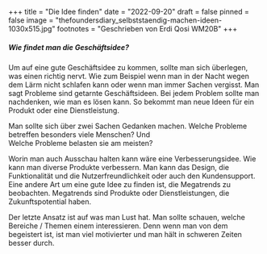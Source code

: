 +++
title = "Die Idee finden"
date = "2022-09-20"
draft = false
pinned = false
image = "thefoundersdiary_selbststaendig-machen-ideen-1030x515.jpg"
footnotes = "Geschrieben von Erdi Qosi WM20B"
+++
##### **W﻿ie findet man die Geschäftsidee?**

Um auf eine gute Geschäftsidee zu kommen, sollte man sich überlegen, was einen richtig nervt. Wie zum Beispiel wenn man in der Nacht wegen dem Lärm nicht schlafen kann oder wenn man immer Sachen vergisst. Man sagt Probleme sind getarnte Geschäftsideen. Bei jedem Problem sollte man nachdenken, wie man es lösen kann. So bekommt man neue Ideen für ein Produkt oder eine Dienstleistung. 

Man sollte sich über zwei Sachen Gedanken machen. Welche Probleme betreffen besonders viele Menschen? Und \
Welche Probleme belasten sie am meisten? 

Worin man auch Ausschau halten kann wäre eine Verbesserungsidee. Wie kann man diverse Produkte verbessern. Man kann das Design, die Funktionalität und die Nutzerfreundlichkeit oder auch den Kundensupport. Eine andere Art um eine gute Idee zu finden ist, die Megatrends zu beobachten. Megatrends sind Produkte oder Dienstleistungen, die Zukunftspotential haben.

Der letzte Ansatz ist auf was man Lust hat. Man sollte schauen, welche Bereiche / Themen einem interessieren. Denn wenn man von dem begeistert ist, ist man viel motivierter und man hält in schweren Zeiten besser durch.